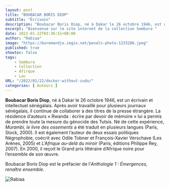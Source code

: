 ```yaml
---
layout: post
title: "BOUBACAR BORIS DIOP"
subtitle: "Écrivain"
description: "Boubacar Boris Diop, né à Dakar le 26 octobre 1946, est un écrivain et intellectuel sénégalais. Après avoir travaillé pour plusieurs journaux sénégalais, il continue de collaborer à des titres de la presse étrangère. La résidence d’auteurs « Rwanda : écrire par devoir de mémoire » lui a permis de prendre toute la mesure du génocide des Tutsis. "
excerpt: "Bienvenue sur le site internet de la collection Sembura "
date: 2022-01-22T03:36:51+08:00
author: "Rabiaa"
image: "https://boremandjo.imgix.net/pexels-photo-1233286.jpeg"
published: true
showtoc: false 
tags:
    - Sembura
    - Collection
    - Afirque
    - Lac
URL: "/2022/01/22/docker-without-sudo/"
categories: [ Auteurs ]
---
```

**Boubacar Boris Diop**, né à Dakar le 26 octobre 1946, est un écrivain et intellectuel sénégalais. Après avoir travaillé pour plusieurs journaux sénégalais, il continue de collaborer à des titres de la presse étrangère. La résidence d’auteurs « Rwanda : écrire par devoir de mémoire » lui a permis de prendre toute la mesure du génocide des Tutsis. Né de cette expérience, *Murambi, le livre des ossements* a été traduit en plusieurs langues (Paris, Stock, 2000). Il est également l’auteur de deux essais politiques Négrophobie, coécrit avec Odile Tobner et François-Xavier Verschave (Les Arènes, 2005) et *L’Afrique au-delà du miroir* (Paris, éditions Philippe Rey, 2007). En 2000, il reçoit le Grand prix littéraire d’Afrique noire pour l’ensemble de son œuvre.

Boubacar Boris Diop est le préfacier de l’*Anthologie 1 : Émergences, renaître ensemble*.

![Rabiaa](https://boremandjo.imgix.net/Boubacar_Diop_IMG_2389.jpg)